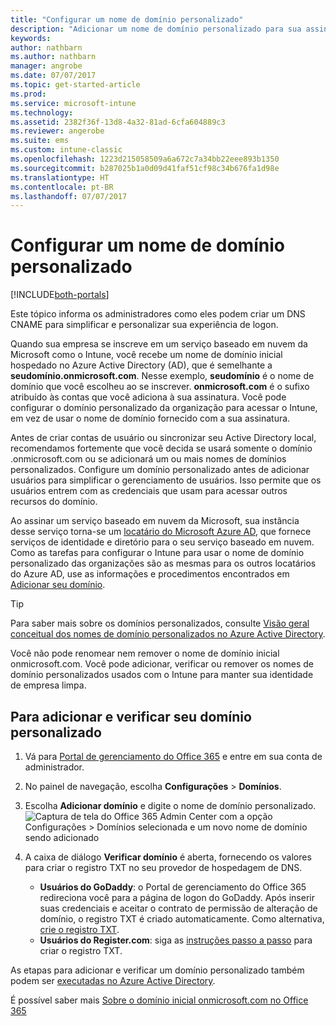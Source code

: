 ```yaml
---
title: "Configurar um nome de domínio personalizado"
description: "Adicionar um nome de domínio personalizado para sua assinatura do Intune"
keywords: 
author: nathbarn
ms.author: nathbarn
manager: angrobe
ms.date: 07/07/2017
ms.topic: get-started-article
ms.prod: 
ms.service: microsoft-intune
ms.technology: 
ms.assetid: 2382f36f-13d8-4a32-81ad-6cfa604889c3
ms.reviewer: angerobe
ms.suite: ems
ms.custom: intune-classic
ms.openlocfilehash: 1223d215058509a6a672c7a34bb22eee893b1350
ms.sourcegitcommit: b287025b1a0d09d41faf51cf98c34b676fa1d98e
ms.translationtype: HT
ms.contentlocale: pt-BR
ms.lasthandoff: 07/07/2017
---
```

# <a name="configure-a-custom-domain-name"></a>Configurar um nome de domínio personalizado

[!INCLUDE[both-portals](./includes/note-for-both-portals.md)]

Este tópico informa os administradores como eles podem criar um DNS CNAME para simplificar e personalizar sua experiência de logon.

Quando sua empresa se inscreve em um serviço baseado em nuvem da Microsoft como o Intune, você recebe um nome de domínio inicial hospedado no Azure Active Directory (AD), que é semelhante a **seudomínio.onmicrosoft.com**. Nesse exemplo, **seudomínio** é o nome de domínio que você escolheu ao se inscrever. **onmicrosoft.com** é o sufixo atribuído às contas que você adiciona à sua assinatura. Você pode configurar o domínio personalizado da organização para acessar o Intune, em vez de usar o nome de domínio fornecido com a sua assinatura.

Antes de criar contas de usuário ou sincronizar seu Active Directory local, recomendamos fortemente que você decida se usará somente o domínio .onmicrosoft.com ou se adicionará um ou mais nomes de domínios personalizados. Configure um domínio personalizado antes de adicionar usuários para simplificar o gerenciamento de usuários. Isso permite que os usuários entrem com as credenciais que usam para acessar outros recursos do domínio.

Ao assinar um serviço baseado em nuvem da Microsoft, sua instância desse serviço torna-se um [locatário do Microsoft Azure AD](http://technet.microsoft.com/library/jj573650.aspx#BKMK_WhatIsAnAzureADTenant), que fornece serviços de identidade e diretório para o seu serviço baseado em nuvem. Como as tarefas para configurar o Intune para usar o nome de domínio personalizado das organizações são as mesmas para os outros locatários do Azure AD, use as informações e procedimentos encontrados em [Adicionar seu domínio](https://azure.microsoft.com/documentation/articles/active-directory-add-domain/).

> [!TIP]
> Para saber mais sobre os domínios personalizados, consulte [Visão geral conceitual dos nomes de domínio personalizados no Azure Active Directory](https://azure.microsoft.com/documentation/articles/active-directory-add-domain-concepts/).

Você não pode renomear nem remover o nome de domínio inicial onmicrosoft.com. Você pode adicionar, verificar ou remover os nomes de domínio personalizados usados com o Intune para manter sua identidade de empresa limpa.

## <a name="to-add-and-verify-your-custom-domain"></a>Para adicionar e verificar seu domínio personalizado

1. Vá para [Portal de gerenciamento do Office 365](https://portal.office.com/Admin/Default.aspx) e entre em sua conta de administrador.

2. No painel de navegação, escolha **Configurações** &gt; **Domínios**.

3. Escolha **Adicionar domínio** e digite o nome de domínio personalizado.
   ![Captura de tela do Office 365 Admin Center com a opção Configurações > Domínios selecionada e um novo nome de domínio sendo adicionado](./media/domain-custom-add.png)
4. A caixa de diálogo **Verificar domínio** é aberta, fornecendo os valores para criar o registro TXT no seu provedor de hospedagem de DNS.
    - **Usuários do GoDaddy**: o Portal de gerenciamento do Office 365 redireciona você para a página de logon do GoDaddy. Após inserir suas credenciais e aceitar o contrato de permissão de alteração de domínio, o registro TXT é criado automaticamente. Como alternativa, [crie o registro TXT](https://support.office.com/article/Create-DNS-records-at-GoDaddy-for-Office-365-f40a9185-b6d5-4a80-bb31-aa3bb0cab48a).
    - **Usuários do Register.com**: siga as [instruções passo a passo](https://support.office.com/article/Create-DNS-records-at-Register-com-for-Office-365-55bd8c38-3316-48ae-a368-4959b2c1684e#BKMK_verify) para criar o registro TXT.

As etapas para adicionar e verificar um domínio personalizado também podem ser [executadas no Azure Active Directory](https://azure.microsoft.com/documentation/articles/active-directory-add-domain/).

É possível saber mais [Sobre o domínio inicial onmicrosoft.com no Office 365](https://support.office.com/article/About-your-initial-onmicrosoft-com-domain-in-Office-365-B9FC3018-8844-43F3-8DB1-1B3A8E9CFD5A)
